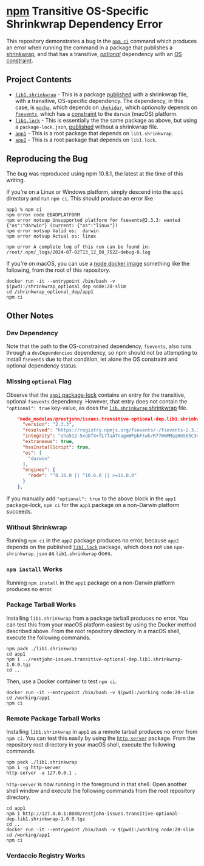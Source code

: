 # [npm](https://github.com/npm/cli) Transitive OS-Specific Shrinkwrap Dependency Error

This repository demonstrates a bug in the [`npm ci`](https://docs.npmjs.com/cli/v10/commands/npm-ci) command which
produces an error when running the command in a package that publishes a [shrinkwrap](https://docs.npmjs.com/cli/v10/commands/npm-shrinkwrap),
and that has a transitive, [_optional_](https://docs.npmjs.com/cli/v10/configuring-npm/package-json#optionaldependencies)
dependency with an [OS constraint](https://docs.npmjs.com/cli/v10/configuring-npm/package-json#os).

## Project Contents

* [`lib1.shrinkwrap`](./lib1.shrinkwrap) - This is a package [published](https://www.npmjs.com/package/@restjohn/issues.transitive-optional-dep.lib1.shrinkwrap)
  with a shrinkwrap file, with a transitive, OS-specific dependency. The dependency, in this case, is
  [`mocha`](https://npmjs.com/package/mocha), which depends on [`chokidar`](https://npmjs.com/package/chokidar),
  which _optionally_ depends on [`fsevents`](https://npmjs.com/package/mocha), which has a
  [constraint](https://github.com/fsevents/fsevents/blob/2db891e51aa0f2975c5eaaf6aa30f13d720a830a/package.json#L7) to
  the `darwin` (macOS) platform.
* [`lib1.lock`](./lib1.lock) - This is essentially the the same package as above, but using a `package-lock.json`,
  [published](https://www.npmjs.com/package/@restjohn/issues.transitive-optional-dep.lib1.lock) without a shrinkwrap
  file.
* [`app1`](./app1) - This is a root package that depends on `lib1.shrinkwrap`.
* [`app2`](./app2) - This is a root package that depends on `lib1.lock`.

## Reproducing the Bug
The bug was reproduced using npm 10.8.1, the latest at the time of this writing.

If you're on a Linux or Windows platform, simply descend into the `app1` directory and run `npm ci`.  This should
produce an error like
```shell
app1 % npm ci
npm error code EBADPLATFORM
npm error notsup Unsupported platform for fsevents@2.3.3: wanted {"os":"darwin"} (current: {"os":"linux"})
npm error notsup Valid os:  darwin
npm error notsup Actual os: linux

npm error A complete log of this run can be found in: /root/.npm/_logs/2024-07-02T13_12_08_752Z-debug-0.log
```

If you're on macOS, you can use a [node docker image](https://hub.docker.com/layers/library/node/20-slim/images/sha256-d71e0d460434ef500c6d962bcdc6ebe717e5939025dd8aa9746dd76fa12ee6e3?context=explore)
something like the following, from the root of this repository.
```shell
docker run -it --entrypoint /bin/bash -v $(pwd):/shrinkwrap_optional_dep node:20-slim
cd /shrinkwrap_optional_dep/app1
npm ci
```

## Other Notes

### Dev Dependency
Note that the path to the OS-constrained dependency, `fsevents`, also runs through a `devDependencies` dependency, so
npm should not be attempting to install `fsevents` due to that condition, let alone the OS constraint and optional
dependency status.

### Missing `optional` Flag
Observe that the [`app1` package-lock](./app1/package-lock.json) contains an entry for the transitive, optional
`fsevents` dependency.  However, that entry does not contain the `"optional": true` key-value, as does the
[`lib.shrinkwrap` shrinkwrap](./lib1.shrinkwrap/npm-shrinkwrap.json) file.
```json
    "node_modules/@restjohn/issues.transitive-optional-dep.lib1.shrinkwrap/node_modules/fsevents": {
      "version": "2.3.3",
      "resolved": "https://registry.npmjs.org/fsevents/-/fsevents-2.3.3.tgz",
      "integrity": "sha512-5xoDfX+fL7faATnagmWPpbFtwh/R77WmMMqqHGS65C3vvB0YHrgF+B1YmZ3441tMj5n63k0212XNoJwzlhffQw==",
      "extraneous": true,
      "hasInstallScript": true,
      "os": [
        "darwin"
      ],
      "engines": {
        "node": "^8.16.0 || ^10.6.0 || >=11.0.0"
      }
    },
```
If you manually add `"optional": true` to the above block in the `app1` package-lock, `npm ci` for the `app1` package
on a non-Darwin platform succeeds.

### Without Shrinkwrap
Running `npm ci` in the `app2` package produces no error, because `app2` depends on the published [`lib1.lock`](https://www.npmjs.com/package/@restjohn/issues.transitive-optional-dep.lib1.lock)
package, which does not use `npm-shrinkwrap.json` as `lib1.shrinkwrap` does.

### `npm install` Works
Running `npm install` in the `app1` package on a non-Darwin platform produces no error.

### Package Tarball Works
Installing `lib1.shrinkwrap` from a package tarball produces no error.  You can test this from your macOS platform
easiest by using the Docker method described above.  From the root repository directory in a macOS shell, execute the
following commands.
```shell
npm pack ./lib1.shrinkwrap
cd app1
npm i ../restjohn-issues.transitive-optional-dep.lib1.shrinkwrap-1.0.0.tgz
cd ..
```
Then, use a Docker container to test `npm ci`.
```shell
docker run -it --entrypoint /bin/bash -v $(pwd):/working node:20-slim
cd /working/app1
npm ci
```

### Remote Package Tarball Works
Installing `lib1.shrinkwrap` in `app1` as a remote tarball produces no error from `npm ci`.  You can test this easily
by using the [`http-server`](https://npmjs.com/package/http-server) package.  From the repository root directory in
your macOS shell, execute the following commands.
```shell
npm pack ./lib1.shrinkwrap
npm i -g http-server
http-server -a 127.0.0.1 .
```
`http-server` is now running in the foreground in that shell.  Open another shell window and execute the following
commands from the root repository directory.
```shell
cd app1
npm i http://127.0.0.1:8080/restjohn-issues.transitive-optional-dep.lib1.shrinkwrap-1.0.0.tgz
cd ..
docker run -it --entrypoint /bin/bash -v $(pwd):/working node:20-slim
cd /working/app1
npm ci
```

### Verdaccio Registry Works
